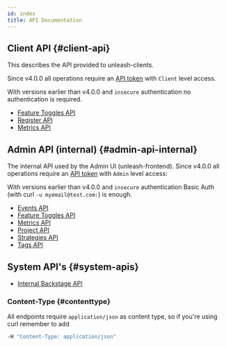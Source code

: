 ```yaml
---
id: index
title: API Documentation
---
```


## Client API {#client-api}

This describes the API provided to unleash-clients.

Since v4.0.0 all operations require an [API token](/how-to/how-to-create-api-tokens.mdx) with `Client` level access.

With versions earlier than v4.0.0 and `insecure` authentication no authentication is required.

- [Feature Toggles API](./client/features.md)
- [Register API](./client/register.md)
- [Metrics API](./client/metrics.md)

## Admin API (internal) {#admin-api-internal}

The internal API used by the Admin UI (unleash-frontend). Since v4.0.0 all operations require an [API token](/how-to/how-to-create-api-tokens) with `Admin` level access:

With versions earlier than v4.0.0 and `insecure` authentication Basic Auth (with curl `-u myemail@test.com:`) is enough.

- [Events API](./admin/events.md)
- [Feature Toggles API](./admin/features.md)
- [Metrics API](./admin/metrics.md)
- [Project API](./admin/projects.md)
- [Strategies API](./admin/strategies.md)
- [Tags API](./admin/tags.md)

## System API's {#system-apis}

- [Internal Backstage API](./internal/internal.md)

### Content-Type {#contenttype}

All endpoints require `application/json` as content type, so if you're using curl remember to add

```bash
-H "Content-Type: application/json"
```
